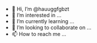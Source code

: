 - 👋 Hi, I’m @hauuggfgbzt
- 👀 I’m interested in ...
- 🌱 I’m currently learning ...
- 💞️ I’m looking to collaborate on ...
- 📫 How to reach me ...

<!---
hauuggfgbzt/hauuggfgbzt is a ✨ special ✨ repository because its `README.md` (this file) appears on your GitHub profile.
You can click the Preview link to take a look at your changes.
--->
